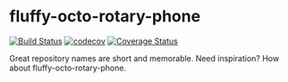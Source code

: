 # fluffy-octo-rotary-phone

[![Build Status](https://travis-ci.org/mg6maciej/fluffy-octo-rotary-phone.svg?branch=master)](https://travis-ci.org/mg6maciej/fluffy-octo-rotary-phone)
[![codecov](https://codecov.io/gh/mg6maciej/fluffy-octo-rotary-phone/branch/master/graph/badge.svg)](https://codecov.io/gh/mg6maciej/fluffy-octo-rotary-phone)
[![Coverage Status](https://coveralls.io/repos/github/mg6maciej/fluffy-octo-rotary-phone/badge.svg?branch=master)](https://coveralls.io/github/mg6maciej/fluffy-octo-rotary-phone?branch=master)

Great repository names are short and memorable. Need inspiration? How about fluffy-octo-rotary-phone.
